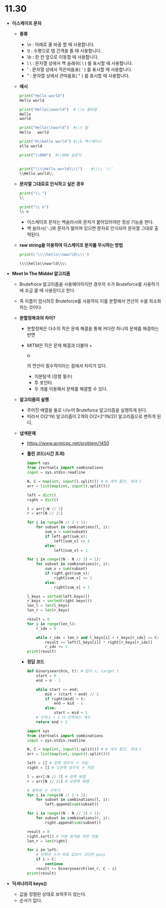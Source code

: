# 11.30

- **이스케이프 문자**

  - **종류**

    - \n : 아래로 줄 바꿈 할 때 사용합니다.
    - \t : 수평으로 탭 간격을 줄 때 사용합니다.
    - \b : 한 칸 앞으로 이동할 때 사용합니다.
    - \ \ : 문자열 상에서 백 슬래쉬( \ ) 를 표시할 때 사용합니다.
    - \' : 문자열 상에서 작은따옴표( ' ) 를 표시할 때 사용합니다.
    - \" : 문자열 상에서 큰따옴표( " ) 를 표시할 때 사용합니다.

  - **예시**

    ```python
    print("Hello world")
    Hello world
    
    print("Hello\\nworld")	# \\n 줄바꿈 
    Hello
    world
    
    print("Hello\\tworld")	#\\t 탭
    Hello	world
    
    print("H\\bello world")	#\\b 백스페이스
    ello world
    
    print("\\000")	#\\000 널문자
     
     
    print("\\\\Hello world\\\\")	#\\\\ '\\'
    \\Hello world\\
    ```

  - **문자열 그대로로 인식하고 싶은 경우**

    ```python
    print("\\ ")
    \\
    
    print("\\ n")
    \\ n
    ```

    - 이스케이프 문자는 백슬러시와 문자가 붙어있어야만 정상 기능을 한다.
    - 백 슬러시(＼)와 문자가 떨어져 있으면 문자로 인식되어 문자열 그대로 출력된다.

  - **raw string을 이용하여 이스케이프 문자를 무시하는 방법**

    ```python
    print(r'\\\\hello\\nworld\\\\')
    
    \\\\hello\\nworld\\\\
    ```

- **Meet In The Middel 알고리즘**

  - Brutefroce 알고리즘을 사용해야하지만 경우의 수가 Bruteforce를 사용하기에 조금 클 때 사용된다고 한다.

  - 즉 이름이 암시하듯 Bruteforce를 사용하되 이를 분할해서 연산의 수를 최소화하는 것이다.

  - **분할정복과의 차이?**

    - 분할정복은 다수의 작은 문제 해결을 통해 커다란 하나의 문제를 해결하는 반면

    - MITM은 작은 문제 해결과 더불어 +

      α

      의 연산이 필수적이라는 점에서 차이가 있다.

      - 이분탐색 (정렬 필수)
      - 투 포인터
      - 두 개를 이용해서 문제를 해결할 수 있다.

  - **알고리즘의 실행**

    - 주어진 배열을 둘로 나누어 Bruteforce 알고리즘을 실행하게 된다.
    - 따라서 O(2^*N*) 알고리즘이 2개의 O(2×2^(N/2)) 알고리즘으로 변하게 된다.

  - **냅색문제**

    - https://www.acmicpc.net/problem/1450

    - **틀린 코드(시간 초과)**

      ```python
      import sys
      from itertools import combinations
      input = sys.stdin.readline
      
      N, C = map(int, input().split()) # N 개의 물건, 최대 C
      arr = list(map(int, input().split()))
      
      left = dict()
      right = dict()
      
      l = arr[:N // 2]
      r = arr[N // 2:]
      
      for i in range(N // 2 + 1):
          for subset in combinations(l, i):
              sum_v = sum(subset)
              if left.get(sum_v):
                  left[sum_v] += 1
              else:
                  left[sum_v] = 1
      
      for i in range((N - N // 2) + 1):
          for subset in combinations(r, i):
              sum_v = sum(subset)
              if right.get(sum_v):
                  right[sum_v] += 1
              else:
                  right[sum_v] = 1
      
      l_keys = sorted(left.keys())
      r_keys = sorted(right.keys())
      len_l = len(l_keys)
      len_r = len(r_keys)
      
      result = 0
      for i in range(len_l):
          r_idx = 0
      
          while r_idx < len_r and l_keys[i] + r_keys[r_idx] <= C:
              result += left[l_keys[i]] * right[r_keys[r_idx]]
              r_idx += 1
      print(result)
      ```

    - **정답 코드**

      ```python
      def binarysearch(n, t): # 길이 n, target t
          start = 0
          end = n - 1
      
          while start <= end:
              mid = (start + end) // 2
              if right[mid] > t:
                  end = mid - 1
              else:
                  start = mid + 1
          # 인덱스 + 1 이 만족하는 개수
          return end + 1
      
      import sys
      from itertools import combinations
      input = sys.stdin.readline
      
      N, C = map(int, input().split()) # N 개의 물건, 최대 C
      arr = list(map(int, input().split()))
      
      left = [] # 왼쪽 경우의 수 저장
      right = [] # 오른쪽 경우의 수 저장
      
      l = arr[:N // 2] # 왼쪽 배열
      r = arr[N // 2:] # 오른쪽 배열
      
      # 경우의 수 구하기
      for i in range(N // 2 + 1):
          for subset in combinations(l, i):
              left.append(sum(subset))
      
      for i in range((N - N // 2) + 1):
          for subset in combinations(r, i):
              right.append(sum(subset))
      
      result = 0
      right.sort() # 이분 탐색을 위한 정렬
      len_r = len(right)
      
      for i in left:
          # 왼쪽의 수가 목표 값보다 크다면 pass
          if i > C:
              continue
          result += binarysearch(len_r, C - i)
      print(result)
      ```

- **딕셔너리의 keys()**

  - 값을 정렬된 상태로 보여주지 않는다.
  - 순서가 없다.